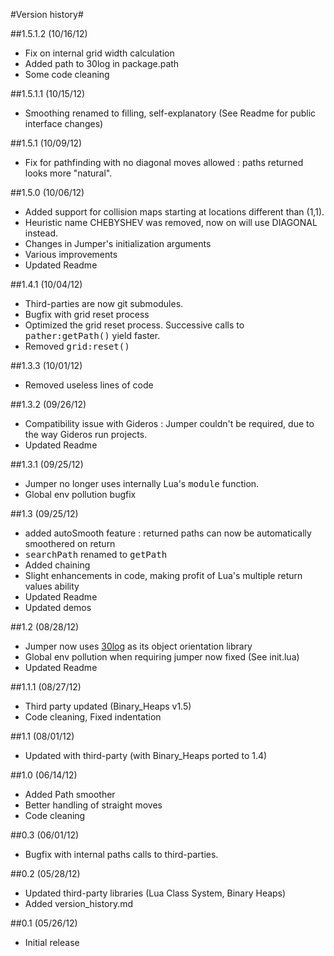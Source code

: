 #Version history#

##1.5.1.2 (10/16/12)
* Fix on internal grid width calculation
* Added path to 30log in package.path
* Some code cleaning


##1.5.1.1 (10/15/12)
* Smoothing renamed to filling, self-explanatory (See Readme for public interface changes)

##1.5.1 (10/09/12)
* Fix for pathfinding with no diagonal moves allowed : paths returned looks more "natural".

##1.5.0 (10/06/12)
* Added support for collision maps starting at locations different than (1,1).
* Heuristic name CHEBYSHEV was removed, now on will use DIAGONAL instead.
* Changes in Jumper's initialization arguments
* Various improvements
* Updated Readme

##1.4.1 (10/04/12)
* Third-parties are now git submodules.
* Bugfix with grid reset process
* Optimized the grid reset process. Successive calls to <tt>pather:getPath()</tt> yield faster.
* Removed <tt>grid:reset()</tt>

##1.3.3 (10/01/12)
* Removed useless lines of code

##1.3.2 (09/26/12)
* Compatibility issue with Gideros : Jumper couldn't be required, due to the way Gideros run projects.
* Updated Readme

##1.3.1 (09/25/12)
* Jumper no longer uses internally Lua's <tt>module</tt> function.
* Global env pollution bugfix

##1.3 (09/25/12)
* added autoSmooth feature : returned paths can now be automatically smoothered on return
* <tt>searchPath</tt> renamed to <tt>getPath</tt>
* Added chaining
* Slight enhancements in code, making profit of Lua's multiple return values ability
* Updated Readme
* Updated demos

##1.2 (08/28/12)
* Jumper now uses [30log](http://github.com/Yonaba/30log) as its object orientation library
* Global env pollution when requiring jumper now fixed (See init.lua)
* Updated Readme

##1.1.1 (08/27/12)
* Third party updated (Binary_Heaps v1.5)
* Code cleaning, Fixed indentation

##1.1 (08/01/12)
* Updated with third-party (with Binary_Heaps ported to 1.4)

##1.0 (06/14/12)
* Added Path smoother
* Better handling of straight moves
* Code cleaning

##0.3 (06/01/12)
* Bugfix with internal paths calls to third-parties.

##0.2 (05/28/12)
* Updated third-party libraries (Lua Class System, Binary Heaps)
* Added version_history.md

##0.1 (05/26/12)
* Initial release
			
